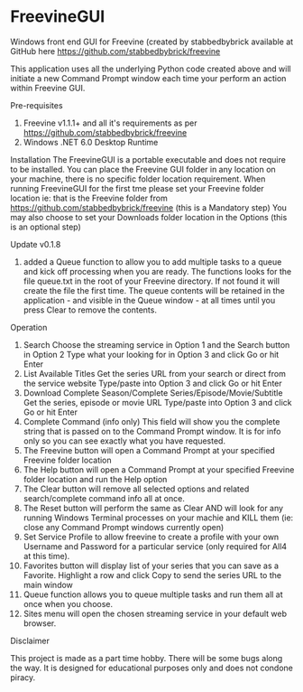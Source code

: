 # FreevineGUI
Windows front end GUI for Freevine (created by stabbedbybrick available at GitHub here https://github.com/stabbedbybrick/freevine

This application uses all the underlying Python code created above and will initiate a new Command Prompt window each time your perform an action within Freevine GUI.

Pre-requisites
1. Freevine v1.1.1+ and all it's requirements as per https://github.com/stabbedbybrick/freevine
2. Windows .NET 6.0 Desktop Runtime

Installation
The FreevineGUI is a portable executable and does not require to be installed. You can place the Freevine GUI folder in any location on your machine, there is no specific folder location requirement.
When running FreevineGUI for the first tme please set your Freevine folder location ie: that is the Freevine folder from https://github.com/stabbedbybrick/freevine (this is a Mandatory step)
You may also choose to set your Downloads folder location in the Options (this is an optional step)

Update v0.1.8
1. added a Queue function to allow you to add multiple tasks to a queue and kick off processing when you are ready. The functions looks for the file queue.txt in the root of your Freevine directory. If not found it will create the file the first time. The queue contents will be retained in the application - and visible in the Queue window - at all times until you press Clear to remove the contents.
   
Operation
1. Search
   Choose the streaming service in Option 1 and the Search button in Option 2
   Type what your looking for in Option 3 and click Go or hit Enter
2. List Available Titles
   Get the series URL from your search or direct from the service website
   Type/paste into Option 3 and click Go or hit Enter
3. Download Complete Season/Complete Series/Episode/Movie/Subtitle
   Get the series, episode or movie URL
   Type/paste into Option 3 and click Go or hit Enter
4. Complete Command (info only)
   This field will show you the complete string that is passed on to the Command Prompt window. It is for info only so you can see exactly what you have requested.
5. The Freevine button will open a Command Prompt at your specified Freevine folder location
6. The Help button will open a Command Prompt at your specified Freevine folder location and run the Help option
7. The Clear button will remove all selected options and related search/complete command info all at once.
8. The Reset button will perform the same as Clear AND will look for any running Windows Terminal processes on your machie and KILL them (ie: close any Command Prompt windows currently open)
9. Set Service Profile to allow freevine to create a profile with your own Username and Password for a particular service (only required for All4 at this time).
10. Favorites button will display list of your series that you can save as a Favorite. Highlight a row and click Copy to send the series URL to the main window
11. Queue function allows you to queue multiple tasks and run them all at once when you choose.
12. Sites menu will open the chosen streaming service in your default web browser.

Disclaimer

This project is made as a part time hobby. There will be some bugs along the way.
It is designed for educational purposes only and does not condone piracy.

